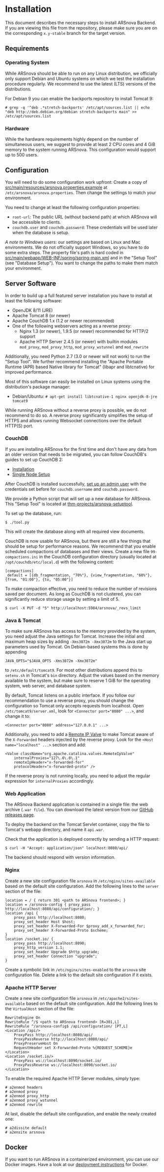# Installation

This document describes the necessary steps to install ARSnova Backend.
If you are viewing this file from the repository, please make sure you are on the corresponding `x.y-stable` branch for the target version.


## Requirements

### Operating System

While ARSnova should be able to run on any Linux distribution, we officially only support Debian and Ubuntu systems on which we test the installation procedure regularly.
We recommend to use the latest (LTS) versions of the distributions.

For Debian 9 you can enable the backports repository to install Tomcat 9:

	# grep -q '^deb .*stretch-backports' /etc/apt/sources.list || echo "deb http://deb.debian.org/debian stretch-backports main" >> /etc/apt/sources.list


### Hardware

While the hardware requirements highly depend on the number of simultaneous users, we suggest to provide at least 2 CPU cores and 4 GiB memory to the system running ARSnova.
This configuration would support up to 500 users.


## Configuration

You will need to do some configuration work upfront:
Create a copy of
[src/main/resources/arsnova.properties.example](../../main/resources/arsnova.properties.example)
at `/etc/arsnova/arsnova.properties`.
Then change the settings to match your environment.

You need to change at least the following configuration properties:

* `root-url`: The public URL (without backend path) at which ARSnova will be accessible to clients.
* `couchdb.user` and `couchdb.password`: These credentials will be used later when the database is setup.

*A note to Windows users*: our settings are based on Linux and Mac environments.
We do not officially support Windows, so you have to do some extra steps.
The property file's path is hard coded in
[src/main/webapp/WEB-INF/spring/spring-main.xml](../../main/webapp/WEB-INF/spring/spring-main.xml)
and in the "Setup Tool" (see "Database Setup").
You want to change the paths to make them match your environment.


## Server Software

In order to build up a full featured server installation you have to install at least the following software:

* OpenJDK 8/11 (JRE)
* Apache Tomcat 8 (or newer)
* Apache CouchDB 1.x (1.2 or newer recommended)
* One of the following webservers acting as a reverse proxy:
	* Nginx 1.3 (or newer), 1.9.5 (or newer) recommended for HTTP/2 support
	* Apache HTTP Server 2.4.5 (or newer) with builtin modules `mod_proxy`, `mod_proxy_http`, `mod_proxy_wstunnel` and `mod_rewrite`

Additionally, you need Python 2.7 (3.0 or newer will not work) to run the "Setup Tool".
We further recommend installing the "Apache Portable Runtime (APR) based Native library for Tomcat" (libapr and libtcnative) for improved performance.

Most of this software can easily be installed on Linux systems using the distribution's package manager:
* Debian/Ubuntu: `# apt-get install libtcnative-1 nginx openjdk-8-jre tomcat9`

While running ARSnova without a reverse proxy is possible, we do not recommend to do so.
A reverse proxy significantly simplifies the setup of HTTPS and allows running Websocket connections over the default HTTP(S) port.


### CouchDB

If you are installing ARSnova for the first time and don't have any data from an older version that needs to be migrated,
you can follow CouchDB's guides to set up CouchDB 2:
* [Installation](https://docs.couchdb.org/en/stable/install/unix.html)
* [Single Node Setup](https://docs.couchdb.org/en/stable/setup/single-node.html)

After CouchDB is installed successfully, [set up an admin user](https://docs.couchdb.org/en/stable/config/auth.html)
with the credentials set before for `couchdb.username` and `couchdb.password`.

We provide a Python script that will set up a new database for ARSnova.
This "Setup Tool" is located at [thm-projects/arsnova-setuptool](https://github.com/thm-projects/arsnova-setuptool).

To set up the database, run:

	$ ./tool.py

This will create the database along with all required view documents.

CouchDB is now usable for ARSnova, but there are still a few things that should be setup for performance reasons.
We recommend that you enable scheduled compactions of databases and their views.
Create a new file `99-compactions.ini` in the CouchDB configuration directory (usually located at `/opt/couchdb/etc/local.d`) with the following content:

	[compactions]
	_default = [{db_fragmentation, "70%"}, {view_fragmentation, "60%"}, {from, "01:00"}, {to, "05:00"}]

To make compaction effective, you need to reduce the number of revisions saved per document.
As long as CouchDB is not clustered, you can significantly reduce storage usage by setting a limit of 5.

	$ curl -X PUT -d "5" http://localhost:5984/arsnova/_revs_limit


### Java & Tomcat

To make sure ARSnova has access to the memory provided by the system, you need adjust the Java settings for Tomcat.
Increase the initial and maximum heap sizes by adding `-Xms3072m -Xmx3072m` to the Java start up parameters used by Tomcat.
On Debian-based systems this is done by appending

	JAVA_OPTS="$JAVA_OPTS -Xms3072m -Xmx3072m"

to `/etc/default/tomcat9`.
For most other distributions append this to `setenv.sh` in Tomcat's `bin` directory.
Adjust the values based on the memory available to the system, but make sure to reserve 1 GiB for the operating system, web server, and database system.

By default, Tomcat listens on a public interface.
If you follow our recommendation to use a reverse proxy, you should change the configuration so Tomcat only accepts requests from localhost.
Open `/etc/tomcat9/server.xml`, look for `<Connector port="8080" ...>`, and change it to:

	<Connector port="8080" address="127.0.0.1" ...>

Additionally, you need to add a
[Remote IP Valve](https://tomcat.apache.org/tomcat-9.0-doc/config/valve.html#Remote_IP_Valve)
to make Tomcat aware of the `X-Forwarded` headers injected by the reverse proxy.
Look for the `<Host name="localhost" ...>` section and add:

    <Valve className="org.apache.catalina.valves.RemoteIpValve"
        internalProxies="127\.0\.0\.1"
        remoteIpHeader="x-forwarded-for"
        protocolHeader="x-forwarded-proto" />

If the reverse proxy is not running locally, you need to adjust the regular expression for `internalProxies` accordingly.


### Web Application

The ARSnova Backend application is contained in a single file: the web archive (`.war file`).
You can download the latest version from our
[GitHub releases page](https://github.com/thm-projects/arsnova-backend/releases).

To deploy the backend on the Tomcat Servlet container, copy the file to Tomcat's webapp directory, and name it `api.war`.

Check that the application is deployed correctly by sending a HTTP request:

	$ curl -H "Accept: application/json" localhost:8080/api/

The backend should respond with version information.


### Nginx

Create a new site configuration file `arsnova` in `/etc/nginx/sites-available` based on the default site configuration.
Add the following lines to the `server` section of the file:

	location = / { return 301 <path to ARSnova frontend>; }
	location = /arsnova-config { proxy_pass http://localhost:8080/api/configuration/; }
	location /api {
		proxy_pass http://localhost:8080;
		proxy_set_header Host $host;
		proxy_set_header X-Forwarded-For $proxy_add_x_forwarded_for;
		proxy_set_header X-Forwarded-Proto $scheme;
	}
	location /socket.io/ {
		proxy_pass http://localhost:8090;
		proxy_http_version 1.1;
		proxy_set_header Upgrade $http_upgrade;
		proxy_set_header Connection "upgrade";
	}

Create a symbolic link in `/etc/nginx/sites-enabled` to the `arsnova` site configuration file.
Delete a link to the default site configuration if it exists.


### Apache HTTP Server

Create a new site configuration file `arsnova` in `/etc/apache2/sites-available` based on the default site configuration.
Add the following lines to the `VirtualHost` section of the file:

	RewriteEngine On
	RewriteRule ^/$ <path to ARSnova frontend> [R=301,L]
	RewriteRule ^/arsnova-config$ /api/configuration/ [PT,L]
	<Location /api/>
		ProxyPass http://localhost:8080/api/
		ProxyPassReverse http://localhost:8080/api/
		ProxyPreserveHost On
		RequestHeader set X-Forwarded-Proto %{REQUEST_SCHEME}e
	</Location>
	<Location /socket.io/>
		ProxyPass ws://localhost:8090/socket.io/
		ProxyPassReverse ws://localhost:8090/socket.io/
	</Location>

To enable the required Apache HTTP Server modules, simply type:

	# a2enmod headers
	# a2enmod proxy
	# a2enmod proxy_http
	# a2enmod proxy_wstunnel
	# a2enmod rewrite

At last, disable the default site configuration, and enable the newly created one:

	# a2dissite default
	# a2ensite arsnova


## Docker

If you want to run ARSnova in a containerized environment, you can use our Docker images.
Have a look at our [deployment instructions](https://github.com/thm-projects/arsnova-docker) for Docker.
